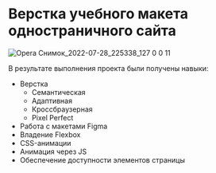 # Верстка учебного макета одностраничного сайта

![Opera Снимок_2022-07-28_225338_127 0 0 11](https://user-images.githubusercontent.com/98265533/181625907-e8042ea1-bb5a-4dfb-8b7b-ceb9c98021d9.png)

В результате выполнения проекта были получены навыки:

- Верстка
    - Семантическая
    - Адаптивная
    - Кроссбраузерная
    - Pixel Perfect
- Работа с макетами Figma
- Владение Flexbox
- CSS-анимации
- Анимация через JS
- Обеспечение доступности элементов страницы
